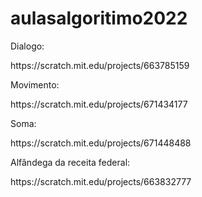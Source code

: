 # aulasalgoritimo2022
<p>Dialogo:
<p>https://scratch.mit.edu/projects/663785159
<p>Movimento:
<p>https://scratch.mit.edu/projects/671434177
<p>Soma:
<p>https://scratch.mit.edu/projects/671448488
<p>Alfândega da receita federal:
<p>https://scratch.mit.edu/projects/663832777
